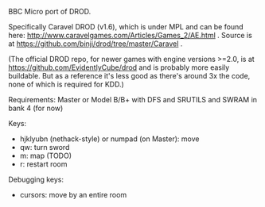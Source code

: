 BBC Micro port of DROD.

Specifically Caravel DROD (v1.6), which is under MPL and can be found here: http://www.caravelgames.com/Articles/Games_2/AE.html .  Source is at https://github.com/binji/drod/tree/master/Caravel .  

(The official DROD repo, for newer games with engine versions >=2.0, is at https://github.com/EvidentlyCube/drod and is probably more easily buildable.  But as a reference it's less good as there's around 3x the code, none of which is required for KDD.)

Requirements: Master or Model B/B+ with DFS and SRUTILS and SWRAM in bank 4 (for now)

Keys:
* hjklyubn (nethack-style) or numpad (on Master): move
* qw: turn sword
* m: map (TODO)
* r: restart room

Debugging keys:
* cursors: move by an entire room

